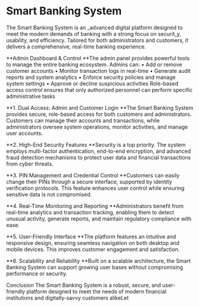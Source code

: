 # Smart Banking System
The Smart Banking System is an _advanced digital platform designed to meet the modern demands of banking with a strong focus on securit_y, usability, and efficiency. Tailored for both administrators and customers, it delivers a comprehensive, real-time banking experience.

**Admin Dashboard & Control
**The admin panel provides powerful tools to manage the entire banking ecosystem. Admins can:
•	Add or remove customer accounts
•	Monitor transaction logs in real-time
•	Generate audit reports and system analytics
•	Enforce security policies and manage system settings
•	Approve or decline suspicious activities
Role-based access control ensures that only authorized personnel can perform specific administrative tasks

**1. Dual Access: Admin and Customer Login
**The Smart Banking System provides secure, role-based access for both customers and administrators. Customers can manage their accounts and transactions, while administrators oversee system operations, monitor activities, and manage user accounts.

**2. High-End Security Features
**Security is a top priority. The system employs multi-factor authentication, end-to-end encryption, and advanced fraud detection mechanisms to protect user data and financial transactions from cyber threats.

**3. PIN Management and Credential Control
**Customers can easily change their PINs through a secure interface, supported by identity verification protocols. This feature enhances user control while ensuring sensitive data is not compromised.

**4. Real-Time Monitoring and Reporting
**Administrators benefit from real-time analytics and transaction tracking, enabling them to detect unusual activity, generate reports, and maintain regulatory compliance with ease.

**5. User-Friendly Interface
**The platform features an intuitive and responsive design, ensuring seamless navigation on both desktop and mobile devices. This improves customer engagement and satisfaction.

**6. Scalability and Reliability
**Built on a scalable architecture, the Smart Banking System can support growing user bases without compromising performance or security.

Conclusion
The Smart Banking System is a robust, secure, and user-friendly platform designed to meet the needs of modern financial institutions and digitally-savvy customers alikeLet 


